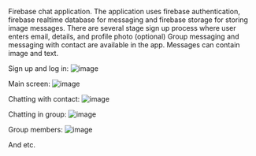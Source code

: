 Firebase chat application.
The application uses firebase authentication, firebase realtime database for messaging and firebase storage for storing image messages.
There are several stage sign up process where user enters email, details, and profile photo (optional)
Group messaging and messaging with contact are available in the app.
Messages can contain image and text.

Sign up and log in:
![image](https://github.com/ravankhidirov/Chat-Application/assets/112794999/4aa83d96-bcbb-44da-bcc5-7f22f789d0ed)

Main screen:
![image](https://github.com/ravankhidirov/Chat-Application/assets/112794999/e6ff4d45-c4aa-4675-85b8-072c180af06e)

Chatting with contact:
![image](https://github.com/ravankhidirov/Chat-Application/assets/112794999/b3eb15ff-ea54-4da5-b4c2-56c4fc264b06)

Chatting in group:
![image](https://github.com/ravankhidirov/Chat-Application/assets/112794999/b150b59f-7a95-47a8-b15e-66c15558b6d9)

Group members:
![image](https://github.com/ravankhidirov/Chat-Application/assets/112794999/c8f8979d-54dd-465a-8780-cbfed5f5ef0e)

And etc.



